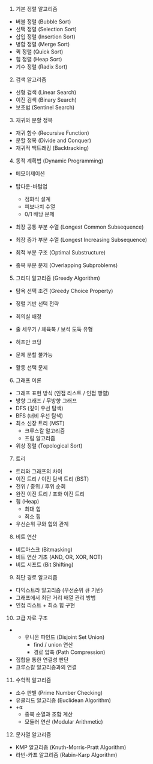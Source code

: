 
1. 기본 정렬 알고리즘
- 버블 정렬 (Bubble Sort)
- 선택 정렬 (Selection Sort)
- 삽입 정렬 (Insertion Sort)
- 병합 정렬 (Merge Sort)
- 퀵 정렬 (Quick Sort)
- 힙 정렬 (Heap Sort)
- 기수 정렬 (Radix Sort)

2. 검색 알고리즘
- 선형 검색 (Linear Search)
- 이진 검색 (Binary Search)
- 보초법 (Sentinel Search)

3. 재귀와 분할 정복
- 재귀 함수 (Recursive Function)
- 분할 정복 (Divide and Conquer)
- 재귀적 백트래킹 (Backtracking)

4. 동적 계획법 (Dynamic Programming)
- 메모이제이션
- 탑다운-바텀업
	- 점화식 설계
	- 피보나치 수열
	- 0/1 배낭 문제
- 최장 공통 부분 수열 (Longest Common Subsequence)
- 최장 증가 부분 수열 (Longest Increasing Subsequence)

- 최적 부분 구조 (Optimal Substructure)
- 중복 부분 문제 (Overlapping Subproblems)

5. 그리디 알고리즘 (Greedy Algorithm)
- 탐욕 선택 조건 (Greedy Choice Property)
- 정렬 기반 선택 전략
- 회의실 배정
- 줄 세우기 / 체육복 / 보석 도둑 유형
- 허프만 코딩

- 문제 분할 불가능
- 활동 선택 문제

6. 그래프 이론
- 그래프 표현 방식 (인접 리스트 / 인접 행렬)
- 방향 그래프 / 무방향 그래프
- DFS (깊이 우선 탐색)
- BFS (너비 우선 탐색)
- 최소 신장 트리 (MST)
    - 크루스칼 알고리즘
    - 프림 알고리즘
- 위상 정렬 (Topological Sort)

7. 트리
- 트리와 그래프의 차이
- 이진 트리 / 이진 탐색 트리 (BST)
- 전위 / 중위 / 후위 순회
- 완전 이진 트리 / 포화 이진 트리
- 힙 (Heap)
    - 최대 힙
    - 최소 힙
- 우선순위 큐와 힙의 관계
 
8. 비트 연산
- 비트마스크 (Bitmasking)
- 비트 연산 기초 (AND, OR, XOR, NOT)
- 비트 시프트 (Bit Shifting)



9. 최단 경로 알고리즘
- 다익스트라 알고리즘 (우선순위 큐 기반)
- 그래프에서 최단 거리 배열 관리 방법
- 인접 리스트 + 최소 힙 구현


10. 고급 자료 구조
- - 유니온 파인드 (Disjoint Set Union)
    - find / union 연산
    - 경로 압축 (Path Compression)
- 집합을 통한 연결성 판단
- 크루스칼 알고리즘과의 연결

11. 수학적 알고리즘
- 소수 판별 (Prime Number Checking)
- 유클리드 알고리즘 (Euclidean Algorithm)
- +⍺
	- 중복 순열과 조합 계산
	- 모듈러 연산 (Modular Arithmetic)


12. 문자열 알고리즘
- KMP 알고리즘 (Knuth-Morris-Pratt Algorithm)
- 라빈-카프 알고리즘 (Rabin-Karp Algorithm)